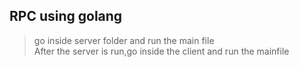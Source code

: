 ## RPC using golang

> go inside server folder and run the main file </br>
> After the server is run,go inside the client and run the mainfile
